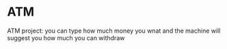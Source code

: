# ATM
ATM project: you can type how much money you wnat and the machine will suggest you how much you can withdraw
